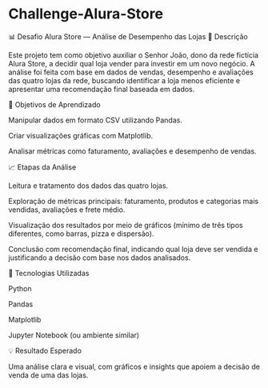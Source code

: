 # Challenge-Alura-Store
📊 Desafio Alura Store — Análise de Desempenho das Lojas
🧩 Descrição

Este projeto tem como objetivo auxiliar o Senhor João, dono da rede fictícia Alura Store, a decidir qual loja vender para investir em um novo negócio.
A análise foi feita com base em dados de vendas, desempenho e avaliações das quatro lojas da rede, buscando identificar a loja menos eficiente e apresentar uma recomendação final baseada em dados.

🎯 Objetivos de Aprendizado

Manipular dados em formato CSV utilizando Pandas.

Criar visualizações gráficas com Matplotlib.

Analisar métricas como faturamento, avaliações e desempenho de vendas.

📈 Etapas da Análise

Leitura e tratamento dos dados das quatro lojas.

Exploração de métricas principais: faturamento, produtos e categorias mais vendidas, avaliações e frete médio.

Visualização dos resultados por meio de gráficos (mínimo de três tipos diferentes, como barras, pizza e dispersão).

Conclusão com recomendação final, indicando qual loja deve ser vendida e justificando a decisão com base nos dados analisados.

🧠 Tecnologias Utilizadas

Python

Pandas

Matplotlib

Jupyter Notebook (ou ambiente similar)

💡 Resultado Esperado

Uma análise clara e visual, com gráficos e insights que apoiem a decisão de venda de uma das lojas.
